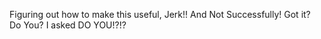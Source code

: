 Figuring out how to make this useful, Jerk!! And Not Successfully! Got it? Do You? I asked DO YOU!?!?
